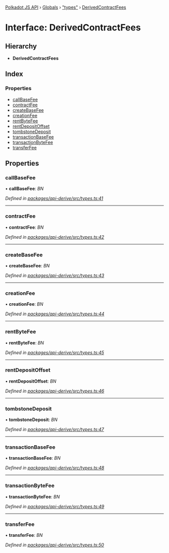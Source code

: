 [Polkadot JS API](../README.md) › [Globals](../globals.md) › ["types"](../modules/_types_.md) › [DerivedContractFees](_types_.derivedcontractfees.md)

# Interface: DerivedContractFees

## Hierarchy

* **DerivedContractFees**

## Index

### Properties

* [callBaseFee](_types_.derivedcontractfees.md#callbasefee)
* [contractFee](_types_.derivedcontractfees.md#contractfee)
* [createBaseFee](_types_.derivedcontractfees.md#createbasefee)
* [creationFee](_types_.derivedcontractfees.md#creationfee)
* [rentByteFee](_types_.derivedcontractfees.md#rentbytefee)
* [rentDepositOffset](_types_.derivedcontractfees.md#rentdepositoffset)
* [tombstoneDeposit](_types_.derivedcontractfees.md#tombstonedeposit)
* [transactionBaseFee](_types_.derivedcontractfees.md#transactionbasefee)
* [transactionByteFee](_types_.derivedcontractfees.md#transactionbytefee)
* [transferFee](_types_.derivedcontractfees.md#transferfee)

## Properties

###  callBaseFee

• **callBaseFee**: *BN*

*Defined in [packages/api-derive/src/types.ts:41](https://github.com/polkadot-js/api/blob/ddd5eab7f/packages/api-derive/src/types.ts#L41)*

___

###  contractFee

• **contractFee**: *BN*

*Defined in [packages/api-derive/src/types.ts:42](https://github.com/polkadot-js/api/blob/ddd5eab7f/packages/api-derive/src/types.ts#L42)*

___

###  createBaseFee

• **createBaseFee**: *BN*

*Defined in [packages/api-derive/src/types.ts:43](https://github.com/polkadot-js/api/blob/ddd5eab7f/packages/api-derive/src/types.ts#L43)*

___

###  creationFee

• **creationFee**: *BN*

*Defined in [packages/api-derive/src/types.ts:44](https://github.com/polkadot-js/api/blob/ddd5eab7f/packages/api-derive/src/types.ts#L44)*

___

###  rentByteFee

• **rentByteFee**: *BN*

*Defined in [packages/api-derive/src/types.ts:45](https://github.com/polkadot-js/api/blob/ddd5eab7f/packages/api-derive/src/types.ts#L45)*

___

###  rentDepositOffset

• **rentDepositOffset**: *BN*

*Defined in [packages/api-derive/src/types.ts:46](https://github.com/polkadot-js/api/blob/ddd5eab7f/packages/api-derive/src/types.ts#L46)*

___

###  tombstoneDeposit

• **tombstoneDeposit**: *BN*

*Defined in [packages/api-derive/src/types.ts:47](https://github.com/polkadot-js/api/blob/ddd5eab7f/packages/api-derive/src/types.ts#L47)*

___

###  transactionBaseFee

• **transactionBaseFee**: *BN*

*Defined in [packages/api-derive/src/types.ts:48](https://github.com/polkadot-js/api/blob/ddd5eab7f/packages/api-derive/src/types.ts#L48)*

___

###  transactionByteFee

• **transactionByteFee**: *BN*

*Defined in [packages/api-derive/src/types.ts:49](https://github.com/polkadot-js/api/blob/ddd5eab7f/packages/api-derive/src/types.ts#L49)*

___

###  transferFee

• **transferFee**: *BN*

*Defined in [packages/api-derive/src/types.ts:50](https://github.com/polkadot-js/api/blob/ddd5eab7f/packages/api-derive/src/types.ts#L50)*

